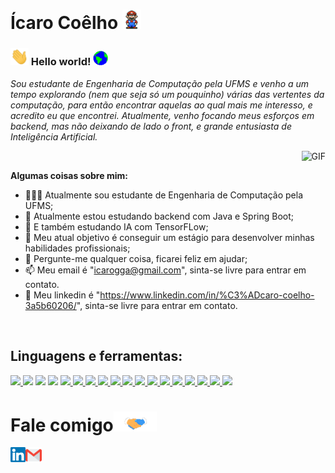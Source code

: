 # Ícaro Coêlho&nbsp;<img src="https://github.com/SatYu26/SatYu26/blob/master/Assets/Mario_Hello_Big.gif" width="30px">

### <img src="https://github.com/SatYu26/SatYu26/blob/master/Assets/Hi.gif" width="29px"> Hello world!&nbsp;<img src="https://github.com/SatYu26/SatYu26/blob/master/Assets/Earth.gif" width="24px">

<p>
  <em>
    Sou estudante de Engenharia de Computação pela UFMS e venho a um tempo explorando (nem que seja só um pouquinho) várias das vertentes da computação, para então encontrar aquelas ao qual mais me interesso, e acredito eu que encontrei. Atualmente, venho focando meus esforços em backend, mas não deixando de lado o front, e grande entusiasta de Inteligência Artificial.
  </em>  
</p>

<img align="right" alt="GIF" src="https://i.pinimg.com/originals/e4/26/70/e426702edf874b181aced1e2fa5c6cde.gif" />

<br>

**Algumas coisas sobre mim:**

- 👨🏽‍💻 Atualmente sou estudante de Engenharia de Computação pela UFMS;
- 🌱 Atualmente estou estudando backend com Java e Spring Boot;
- 🌱 E também estudando IA com TensorFLow;  
- 🤔 Meu atual objetivo é conseguir um estágio para desenvolver minhas habilidades profissionais;
- 💬 Pergunte-me qualquer coisa, ficarei feliz em ajudar;
- 📫 Meu email é "icarogga@gmail.com", sinta-se livre para entrar em contato.
- 📝 Meu linkedin é "https://www.linkedin.com/in/%C3%ADcaro-coelho-3a5b60206/", sinta-se livre para entrar em contato.

<br>

## Linguagens e ferramentas:

<p align="left">
  <a href="https://www.java.com" target="_blank"> <img src="https://img.shields.io/badge/Java-ED8B00?style=for-the-badge&logo=java&logoColor=white"/> </a>
  <a href="https://spring.io" target="_blank"> <img src="https://img.shields.io/badge/spring-%236DB33F.svg?style=for-the-badge&logo=spring&logoColor=white"/></a>
  <a href="https://pytorch.org" target="_blank"> <img src="https://img.shields.io/badge/PyTorch-%23EE4C2C.svg?style=for-the-badge&logo=PyTorch&logoColor=white"/></a> 
  <a href="https://www.tensorflow.org/?hl=pt-br" target="_blank"> 
    <img src="https://img.shields.io/badge/TensorFlow-FF6F00?style=for-the-badge&logo=TensorFlow&logoColor=white"/></a>
  <a href="https://scikit-learn.org/" target="_blank"> <img src="https://img.shields.io/badge/scikit_learn-F7931E?style=for-the-badge&logo=scikit-learn&logoColor=white"/> </a>
  <a href="https://aws.amazon.com/pt/" target="_blank"> <img src="https://img.shields.io/badge/Amazon_AWS-232F3E?style=for-the-badge&logo=amazon-aws&logoColor=white"/> </a> 
  <a href="https://www.postgresql.org" target="_blank"> <img src="https://img.shields.io/badge/PostgreSQL-316192?style=for-the-badge&logo=postgresql&logoColor=white"/> </a>
  <a href="https://www.mysql.com" target="_blank"> <img src="https://img.shields.io/badge/MySQL-00000F?style=for-the-badge&logo=mysql&logoColor=white"/> </a>
  <a href="https://www.python.org" target="_blank"> <img src="https://img.shields.io/badge/Python-3776AB?style=for-the-badge&logo=python&logoColor=white"/> </a> 
  <a href="https://www.w3.org/html/" target="_blank"><img src="https://img.shields.io/badge/HTML5-E34F26?style=for-the-badge&logo=html5&logoColor=white"/> </a> 
  <a href="https://www.w3schools.com/css/" target="_blank"> <img src="https://img.shields.io/badge/CSS3-1572B6?style=for-the-badge&logo=css3&logoColor=white"/> </a> 
  <a href="https://developer.mozilla.org/en-US/docs/Web/JavaScript" target="_blank"> 
    <img src="https://img.shields.io/badge/JavaScript-F7DF1E?style=for-the-badge&logo=javascript&logoColor=black"/> </a>
  <a href="https://flutter.dev" target="_blank"><img src="https://img.shields.io/badge/Flutter-02569B?style=for-the-badge&logo=flutter&logoColor=white"/> </a>
  <a href="https://dart.dev" target="_blank"> <img src="https://img.shields.io/badge/Dart-0175C2?style=for-the-badge&logo=dart&logoColor=white"/> </a>
  <a href="https://getbootstrap.com" target="_blank"> <img src="https://img.shields.io/badge/Bootstrap-563D7C?style=for-the-badge&logo=bootstrap&logoColor=white"/> </a> 
  <a href="https://reactjs.org/" target="_blank"> <img src="https://img.shields.io/badge/React-20232A?style=for-the-badge&logo=react&logoColor=61DAFB"/> </a> 
  <a href="https://www.cprogramming.com/" target="_blank"> <img src="https://img.shields.io/badge/C-00599C?style=for-the-badge&logo=c&logoColor=white"/> </a> 
  <a href="https://www.w3schools.com/cpp/" target="_blank"> <img src="https://img.shields.io/badge/C%2B%2B-00599C?style=for-the-badge&logo=c%2B%2B&logoColor=white"/> </a>
</p>

# Fale comigo<img src="https://github.com/SatYu26/SatYu26/blob/master/Assets/Handshake.gif" height="32px">

  <a href="https://www.linkedin.com/in/%C3%ADcaro-coelho-3a5b60206/">
    <img align="left" alt="Ícaro Coêlho | Linkedin" width="24px" src="https://github.com/SatYu26/SatYu26/blob/master/Assets/Linkedin.svg" />
  </a> &nbsp;&nbsp;
  <a href="mailto:icarogga@gmail.com">
    <img align="left" alt="Ícaro Coêlho | Gmail" width="26px" src="https://github.com/SatYu26/SatYu26/blob/master/Assets/Gmail.svg" />
  </a>


<br><br>

